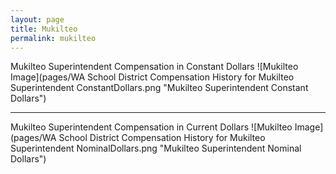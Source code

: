 ```yaml
---
layout: page
title: Mukilteo
permalink: mukilteo
---
```



Mukilteo Superintendent Compensation in Constant Dollars
![Mukilteo Image](pages/WA School District Compensation History for Mukilteo Superintendent ConstantDollars.png "Mukilteo Superintendent Constant Dollars")
___

Mukilteo Superintendent Compensation in Current Dollars
![Mukilteo Image](pages/WA School District Compensation History for Mukilteo Superintendent NominalDollars.png "Mukilteo Superintendent Nominal Dollars")